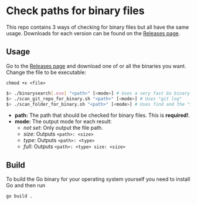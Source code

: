 # Check paths for binary files

This repo contains 3 ways of checking for binary files but all have the same usage.
Downloads for each version can be found on the [Releases page](https://github.com/MrWong99/binarysearch/releases).

## Usage

Go to the [Releases page](https://github.com/MrWong99/binarysearch/releases) and download one of or all the binaries you want.
Change the file to be executable:

`chmod +x <file>`

```sh
$> ./binarysearch[.exe] "<path>" [<mode>] # Uses a very fast Go binary -> this should be preferred for speed
$> ./scan_git_repo_for_binary.sh "<path>" [<mode>] # Uses "git log"
$> ./scan_folder_for_binary.sh "<path>" [<mode>] # Uses find and the "file" utility
```

* **path:** The path that should be checked for binary files. This is **required!**.
* **mode:** The output mode for each result:
  * *not set*: Only output the file path.
  * *size*: Outputs `<path>: <size>`
  * *type*: Outputs `<path>: <type>`
  * *full*: Outputs `<path>: <type> size: <size>`

## Build

To build the Go binary for your operating system yourself you need to install Go and then run

`go build .`
